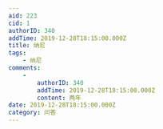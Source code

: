 ```yaml
---
aid: 223
cid: 1
authorID: 340
addTime: 2019-12-28T18:15:00.000Z
title: 纳尼
tags:
    - 纳尼
comments:
    -
        authorID: 340
        addTime: 2019-12-28T18:15:00.000Z
        content: 两年
date: 2019-12-28T18:15:00.000Z
category: 问答
---
```



